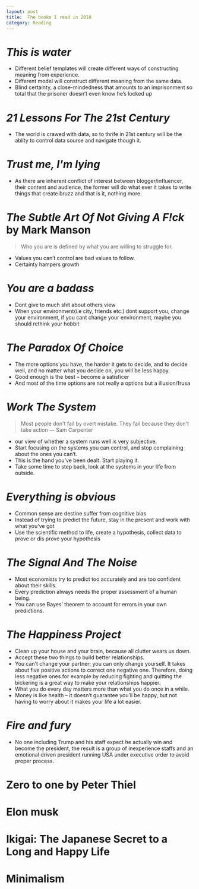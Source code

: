 ```yaml
---
layout: post
title:  The books I read in 2018
category: Reading
---
```


# *This is water*
- Different belief templates will create different ways of constructing meaning from experience.
- Different model will construct different meaning from the same data.
- Blind certainty, a close-mindedness that amounts to an imprisonment so total that the prisoner doesn’t even know he’s locked up

# *21 Lessons For The 21st Century*
- The world is crawed with data, so to thrife in 21st century will be the ablity to control data sourse and navigate though it.

# *Trust me, I'm lying*
- As there are inherent conflict of interest between blogger/influencer, their content and audience, the former will do what ever it takes to write things that create bruzz and that is it, nothing more.

# *The Subtle Art Of Not Giving A F!ck* by Mark Manson
> Who you are is defined by what you are willing to struggle for.

- Values you can’t control are bad values to follow.
- Certainty hampers growth

# *You are a badass*
- Dont give to much shit about others view
- When your environment(i.e city, friends etc.) dont support you, change your environment, if you cant change your environment, maybe you should rethink your hobbit

# *The Paradox Of Choice*
- The more options you have, the harder it gets to decide, and to decide well, and no matter what you decide on, you will be less happy.
- Good enough is the best – become a satisficer
- And most of the time options are not really a options but a illusion/frusa

# *Work The System*
> Most people don't fail by overt mistake. They fail because they don't take action — Sam Carpenter

- our view of whether a system runs well is very subjective.
- Start focusing on the systems you can control, and stop complaining about the ones you can’t.
- This is the hand you’ve been dealt. Start playing it.
- Take some time to step back, look at the systems in your life from outside.

# *Everything is obvious*
- Common sense are destine suffer from cognitive bias
- Instead of trying to predict the future, stay in the present and work with what you’ve got
- Use the scientific method to life, create a hypothesis, collect data to prove or dis prove your hypothesis

# *The Signal And The Noise*
- Most economists try to predict too accurately and are too confident about their skills.
- Every prediction always needs the proper assessment of a human being.
- You can use Bayes’ theorem to account for errors in your own predictions.

# *The Happiness Project*
- Clean up your house and your brain, because all clutter wears us down.
- Accept these two things to build better relationships.
- You can’t change your partner; you can only change yourself. It takes about five positive actions to correct one negative one. Therefore, doing less negative ones for example by reducing fighting and quitting the bickering is a great way to make your relationships happier.
- What you do every day matters more than what you do once in a while.
- Money is like health – it doesn’t guarantee you’ll be happy, but not having to worry about it makes your life a lot easier.

# *Fire and fury*
- No one including Trump and his staff expect he actually win and become the president, the result is a group of inexperience staffs and an emotional driven president running USA under executive order to avoid proper process.

# Zero to one by Peter Thiel

# Elon musk

# Ikigai: The Japanese Secret to a Long and Happy Life

# Minimalism

